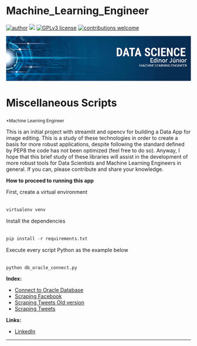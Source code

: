 # Machine_Learning_Engineer 
[![author](https://img.shields.io/badge/author-edinojr-red.svg)](https://www.linkedin.com/in/edinorjr) [![](https://img.shields.io/badge/python-3.7+-blue.svg)](https://www.python.org/downloads/release/python-365/) [![GPLv3 license](https://img.shields.io/badge/License-GPLv3-blue.svg)](http://perso.crans.org/besson/LICENSE.html) [![contributions welcome](https://img.shields.io/badge/contributions-welcome-brightgreen.svg?style=flat)](https://github.com/zorrex82/Machine_Learning_Engineer)

<p align="center">
  <img src="banner_ds.png" >
</p>

# Miscellaneous Scripts
<sub>*Machine Learning Engineer</sub>

This is an initial project with streamlit and opencv for building a Data App for image editing. 
This is a study of these technologies in order to create a basis for more robust applications, despite following the standard defined by PEP8 the code has not been optimized (feel free to do so). 
Anyway, I hope that this brief study of these libraries will assist in the development of more robust tools for Data Scientists and Machine Learning Engineers in general. 
If you can, please contribute and share your knowledge.

**How to proceed to running this app**

First, create a virtual environment

``` python

virtualenv venv

```

Install the dependencies

``` python

pip install -r requirements.txt

```
Execute every script Python as the example below

```python

python db_oracle_connect.py

```

**Index:**
* [Connect to Oracle Database](encurtador.com.br/cyDK0)
* [Scraping Facebook](encurtador.com.br/iyA36)
* [Scraping Tweets Old version](encurtador.com.br/wELX5)
* [Scraping Tweets](encurtador.com.br/mDKS2)


**Links:**
* [LinkedIn](https://www.linkedin.com/in/edinorjr)
---




